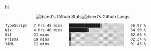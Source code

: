 hi

<div align="center">
  <img align="center" style="padding:0" src="https://github-readme-stats-dzcp99cze-dicedtomatos-projects.vercel.app/api?username=diced&show_icons=true&count_private=true&include_all_commits=true&hide=contribs&custom_title=GitHub%20Stats&theme=transparent&hide_border=true" alt="diced's Github Stats"><img align="center" style="padding:0" src="https://github-readme-stats-dzcp99cze-dicedtomatos-projects.vercel.app/api/top-langs/?username=diced&layout=compact&hide_border=true&theme=transparent" alt="diced's Github Langs">
</div>

<!--START_SECTION:waka-->

```txt
TypeScript   7 hrs 48 mins   ██████████████▒░░░░░░░░░░   56.97 %
Nix          4 hrs 46 mins   ████████▓░░░░░░░░░░░░░░░░   34.90 %
Git          21 mins         ▓░░░░░░░░░░░░░░░░░░░░░░░░   02.66 %
Prisma       19 mins         ▓░░░░░░░░░░░░░░░░░░░░░░░░   02.34 %
YAML         11 mins         ▒░░░░░░░░░░░░░░░░░░░░░░░░   01.46 %
```

<!--END_SECTION:waka-->

